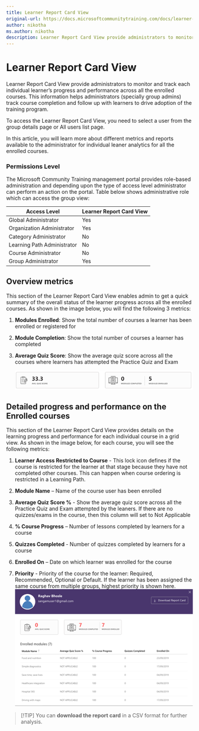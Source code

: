 ```yaml
---
title: Learner Report Card View
original-url: https://docs.microsoftcommunitytraining.com/docs/learner-report-card-view
author: nikotha
ms.author: nikotha
description: Learner Report Card View provide administrators to monitor and track each individual learner’s progress and performance across all the enrolled courses.
---
```


# Learner Report Card View

Learner Report Card View provide administrators to monitor and track each individual learner’s progress and performance across all the enrolled courses. This information helps administrators (specially group admins)  track course completion and follow up with learners to drive adoption of the training program.

To access the Learner Report Card View, you need to select a user from the group details page or All users list page.

In this article, you will learn more about different metrics and reports available to the administrator for individual leaner analytics for all the enrolled courses.

### Permissions Level

The Microsoft Community Training management portal provides role-based administration and depending upon the type of access level administrator can perform an action on the portal. Table below shows administrative role which can access the group view:  

|Access Level  |Learner Report Card View|
 |---|---|
|Global Administrator| Yes |
|Organization Administrator |Yes|
|Category Administrator|No|
|Learning Path Administrator|No|
|Course Administrator|No|
|Group Administrator|Yes|

## Overview metrics

This section of the Learner Report Card View enables admin to get a quick summary of the overall status of the learner progress across all the enrolled courses. As shown in the image below, you will find the following 3 metrics:

1. **Modules Enrolled**: Show the total number of courses a learner has been enrolled or registered for

2. **Module Completion**:  Show the total number of courses a learner has completed 

3. **Average Quiz Score**: Show the average quiz score across all the courses where learners has attempted the Practice Quiz and Exam

    ![Average Quiz Score](../../media/image%2846%29.png)

## Detailed progress and performance on the Enrolled courses

This section of the Learner Report Card View provides details on the learning progress and performance for each individual course in a grid view. As shown in the image below, for each course, you will see the following metrics:

1. **Learner Access Restricted to Course** - This lock icon defines if the course is restricted for the learner at that stage because they have not completed other courses. This can happen when course ordering is restricted in a Learning Path. 

2. **Module Name** – Name of the course user has been enrolled

3. **Average Quiz Score %** - Show the average quiz score across all the Practice Quiz and Exam attempted by the leaners. If there are no quizzes/exams in the course, then this column will set to Not Applicable

4. **% Course Progress** – Number of lessons completed by learners for a course

5. **Quizzes Completed** - Number of quizzes completed by learners for a course

6. **Enrolled On** – Date on which learner was enrolled for the course

7. **Priority** - Priority of the course for the learner: Required, Recommended, Optional or Default. If the learner has been assigned the same course from multiple groups, highest priority is shown here.
    ![Priority of the course](../../media/image%2847%29.png)

> [!TIP] You can **download the report card** in a CSV format for further analysis.

